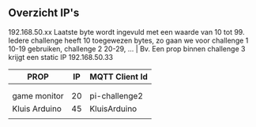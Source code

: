 
## Overzicht IP's
192.168.50.xx
Laatste byte wordt ingevuld met een waarde van 10 tot 99. Iedere challenge heeft 10 toegewezen bytes, zo gaan we voor challenge 1 10-19 gebruiken, challenge 2 20-29, ...
| Bv. Een prop binnen challenge 3 krijgt een static IP 192.168.50.33

| PROP | IP  | MQTT Client Id |
| ---- | --- | -------- |
|  |  |  |
|  |  |  |
| game monitor| 20  | pi-challenge2 |
| Kluis Arduino | 45 | KluisArduino |
|  |  |  |

